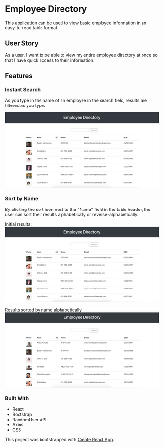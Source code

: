 # Employee Directory
This application can be used to view basic employee information in an easy-to-read table format.

## User Story
As a user, I want to be able to view my entire employee directory at once so that I have quick access to their information.

## Features 
### Instant Search
As you type in the name of an employee in the search field, results are filtered as you type.

![Instant Search](public/images/intial_results.png)




### Sort by Name
By clicking the sort icon next to the "Name" field in the table header, the user can sort their results alphabetically or reverse-alphabetically.

Initial results:
![Initial Results](public/images/intial_results.png)

Results sorted by name alphabetically:
![Sorted Results](public/images/az_sort.png)



### Built With
- React
- Bootstrap
- RandomUser API
- Axios
- CSS


This project was bootstrapped with [Create React App](https://github.com/facebook/create-react-app).





